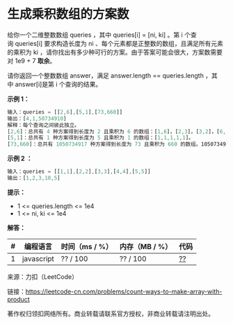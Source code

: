 # 生成乘积数组的方案数

给你一个二维整数数组 queries ，其中 queries[i] = [ni, ki] 。第 i 个查询 queries[i] 要求构造长度为 ni 、每个元素都是正整数的数组，且满足所有元素的乘积为 ki ，请你找出有多少种可行的方案。由于答案可能会很大，方案数需要对 1e9 + 7 **取余**。

请你返回一个整数数组 answer，满足 answer.length == queries.length ，其中 answer[i]是第 i 个查询的结果。

**示例 1：**

``` javascript
输入：queries = [[2,6],[5,1],[73,660]]
输出：[4,1,50734910]
解释：每个查询之间彼此独立。
[2,6]：总共有 4 种方案得到长度为 2 且乘积为 6 的数组：[1,6]，[2,3]，[3,2]，[6,1]。
[5,1]：总共有 1 种方案得到长度为 5 且乘积为 1 的数组：[1,1,1,1,1]。
[73,660]：总共有 1050734917 种方案得到长度为 73 且乘积为 660 的数组。1050734917 对 1e9 + 7 取余得到 50734910 。
```

**示例 2 ：**

``` javascript
输入：queries = [[1,1],[2,2],[3,3],[4,4],[5,5]]
输出：[1,2,3,10,5]
```

**提示：**

- 1 <= queries.length <= 1e4
- 1 <= ni, ki <= 1e4

**解答：**

**#**|**编程语言**|**时间（ms / %）**|**内存（MB / %）**|**代码**
--|--|--|--|--
1|javascript|?? / 100|?? / 100|[??](./javascript/ac_v1.js)

来源：力扣（LeetCode）

链接：https://leetcode-cn.com/problems/count-ways-to-make-array-with-product

著作权归领扣网络所有。商业转载请联系官方授权，非商业转载请注明出处。
